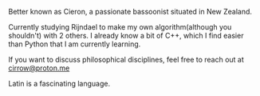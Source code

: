 Better known as Cieron, a passionate bassoonist situated in New Zealand.

Currently studying Rijndael to make my own algorithm(although you shouldn't) with 2 others. I already know a bit of C++, which I find easier than Python that I am currently learning.

If you want to discuss philosophical disciplines, feel free to reach out at cirrow@proton.me

Latin is a fascinating language.
